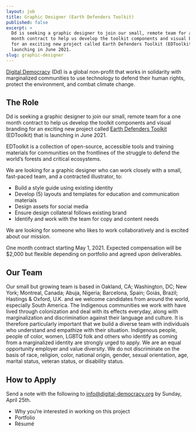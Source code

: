 ```yaml
---
layout: job
title: Graphic Designer (Earth Defenders Toolkit)
published: false
excerpt: >
  Dd is seeking a graphic designer to join our small, remote team for a one
  month contract to help us develop the toolkit components and visual branding
  for an exciting new project called Earth Defenders Toolkit (EDToolkit) that is
  launching in June 2021. 
slug: graphic-designer
---
```

[Digital Democracy](https://www.digital-democracy.org/) (Dd) is a global non-profit that works in solidarity with marginalized communities to use technology to defend their human rights, protect the environment, and combat climate change. 

## The Role 

Dd is seeking a graphic designer to join our small, remote team for a one month contract to help us develop the toolkit components and visual branding for an exciting new project called [Earth Defenders Toolkit](https://www.earthdefenderstoolkit.com/) (EDToolkit) that is launching in June 2021. 

EDToolkit is a collection of open-source, accessible tools and training materials for communities on the frontlines of the struggle to defend the world’s forests and critical ecosystems.

We are looking for a graphic designer who can work closely with a small, fast-paced team, and a contracted illustrator, to:

* Build a style guide using existing identity
* Develop (5) layouts and templates for education and communication materials
* Design assets for social media
* Ensure design collateral follows existing brand
* Identify and work with the team for copy and content needs

We are looking for someone who likes to work collaboratively and is excited about our mission. 

One month contract starting May 1, 2021. Expected compensation will be $2,000 but flexible depending on portfolio and agreed upon deliverables.

## Our Team

Our small but growing team is based in Oakland, CA; Washington, DC; New York; Montreal, Canada; Abuja, Nigeria; Barcelona, Spain; Goiás, Brazil; Hastings & Oxford, U.K. and we welcome candidates from around the world, especially South America. The Indigenous communities we work with have lived through colonization and deal with its effects everyday, along with marginalization and discrimination against their language and culture. It is therefore particularly important that we build a diverse team with individuals who understand and empathize with their situation. Indigenous people, people of color, women, LGBTQ folk and others who identify as coming from a marginalized identity are strongly urged to apply. We are an equal opportunity employer and value diversity. We do not discriminate on the basis of race, religion, color, national origin, gender, sexual orientation, age, marital status, veteran status, or disability status.

## How to Apply

Send a note with the following to [info@digital-democracy.org](mailto:info@digital-democracy.org) by Sunday, April 25th. 

* Why you’re interested in working on this project 
* Portfolio 
* Résumé
